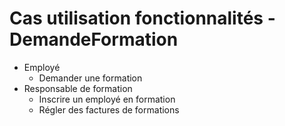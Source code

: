 Cas utilisation fonctionnalités - DemandeFormation
====

- Employé
    - Demander une formation
- Responsable de formation
    - Inscrire un employé en formation
    - Régler des factures de formations
